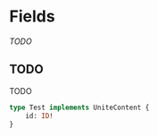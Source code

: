# Fields
_TODO_

<!-- ######################################## -->

## TODO

TODO 

```GraphQL
type Test implements UniteContent {
    id: ID!
}
```
